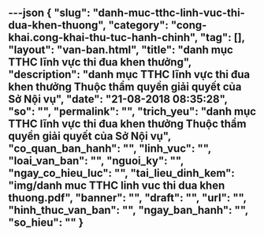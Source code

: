 ---json
{
    "slug": "danh-muc-tthc-linh-vuc-thi-dua-khen-thuong",
    "category": "cong-khai.cong-khai-thu-tuc-hanh-chinh",
    "tag": [],
    "layout": "van-ban.html",
    "title": "danh mục TTHC lĩnh vực thi đua khen thưởng",
    "description": "danh mục TTHC lĩnh vực thi đua khen thưởng Thuộc thẩm quyền giải quyết của Sở Nội vụ",
    "date": "21-08-2018 08:35:28",
    "so": "",
    "permalink": "",
    "trich_yeu": "danh mục TTHC lĩnh vực thi đua khen thưởng Thuộc thẩm quyền giải quyết của Sở Nội vụ",
    "co_quan_ban_hanh": "",
    "linh_vuc": "",
    "loai_van_ban": "",
    "nguoi_ky": "",
    "ngay_co_hieu_luc": "",
    "tai_lieu_dinh_kem": "img/danh muc TTHC linh vuc thi dua khen thuong.pdf",
    "banner": "",
    "draft": "",
    "url": "",
    "hinh_thuc_van_ban": "",
    "ngay_ban_hanh": "",
    "so_hieu": ""
}
---
